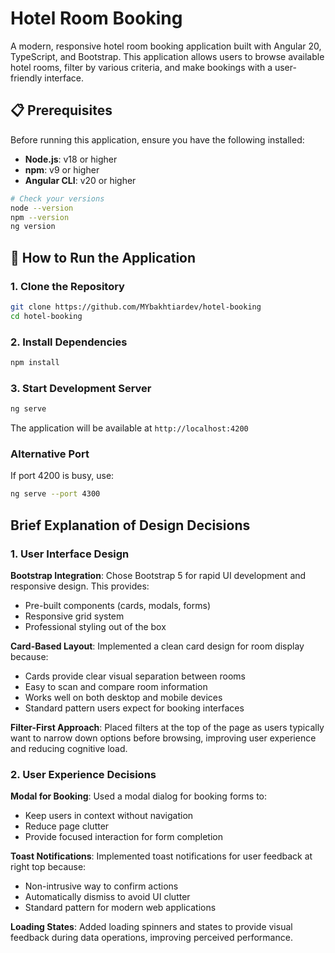 # Hotel Room Booking

A modern, responsive hotel room booking application built with Angular 20, TypeScript, and Bootstrap. This application allows users to browse available hotel rooms, filter by various criteria, and make bookings with a user-friendly interface.

## 📋 Prerequisites

Before running this application, ensure you have the following installed:

- **Node.js**: v18 or higher
- **npm**: v9 or higher
- **Angular CLI**: v20 or higher

```bash
# Check your versions
node --version
npm --version
ng version
```

## 🚀 How to Run the Application

### 1. Clone the Repository
```bash
git clone https://github.com/MYbakhtiardev/hotel-booking
cd hotel-booking
```

### 2. Install Dependencies
```bash
npm install
```

### 3. Start Development Server
```bash
ng serve
```

The application will be available at `http://localhost:4200`

### Alternative Port
If port 4200 is busy, use:
```bash
ng serve --port 4300
```



## Brief Explanation of Design Decisions

### 1. **User Interface Design**

**Bootstrap Integration**: Chose Bootstrap 5 for rapid UI development and responsive design. This provides:
- Pre-built components (cards, modals, forms)
- Responsive grid system
- Professional styling out of the box

**Card-Based Layout**: Implemented a clean card design for room display because:
- Cards provide clear visual separation between rooms
- Easy to scan and compare room information
- Works well on both desktop and mobile devices
- Standard pattern users expect for booking interfaces

**Filter-First Approach**: Placed filters at the top of the page as users typically want to narrow down options before browsing, improving user experience and reducing cognitive load.

### 2. **User Experience Decisions**

**Modal for Booking**: Used a modal dialog for booking forms to:
- Keep users in context without navigation
- Reduce page clutter
- Provide focused interaction for form completion

**Toast Notifications**: Implemented toast notifications for user feedback at right top because:
- Non-intrusive way to confirm actions
- Automatically dismiss to avoid UI clutter
- Standard pattern for modern web applications

**Loading States**: Added loading spinners and states to provide visual feedback during data operations, improving perceived performance.